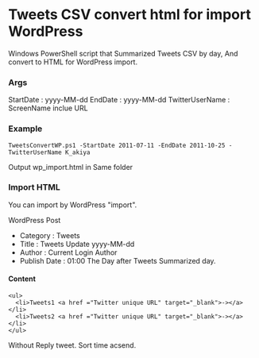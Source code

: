 # Tweets CSV convert html for import WordPress

Windows PowerShell script that Summarized Tweets CSV by day,
And convert to HTML for WordPress import.

### Args
StartDate : yyyy-MM-dd
EndDate : yyyy-MM-dd
TwitterUserName : ScreenName inclue URL

### Example

```
TweetsConvertWP.ps1 -StartDate 2011-07-11 -EndDate 2011-10-25 -TwitterUserName K_akiya
```

Output wp_import.html in Same folder

### Import HTML
You can import by WordPress "import".

WordPress Post
* Category : Tweets
* Title : Tweets Update yyyy-MM-dd
* Author : Current Login Author
* Publish Date : 01:00 The Day after Tweets Summarized day.

#### Content 

```
<ul>
  <li>Tweets1 <a href ="Twitter unique URL" target="_blank">-></a></li>
  <li>Tweets2 <a href ="Twitter unique URL" target="_blank">-></a></li>
</ul>
```

Without Reply tweet.
Sort time acsend.
